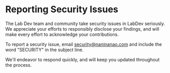 # Reporting Security Issues
The Lab Dev team and community take security issues in LabDev seriously. We appreciate your efforts to responsibly disclose your findings, and will make every effort to acknowledge your contributions.

To report a security issue, email security@naninanao.com and include the word "SECURITY" in the subject line.

We'll endeavor to respond quickly, and will keep you updated throughout the process.
